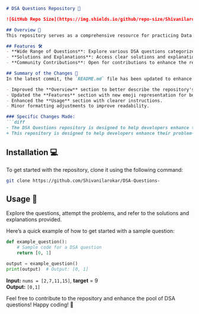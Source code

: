 ```markdown
# DSA Questions Repository 🚀

![GitHub Repo Size](https://img.shields.io/github/repo-size/Shivanilarokar/DSA-Questions-) ![License](https://img.shields.io/badge/license-MIT-blue.svg)

## Overview 🌠
This repository serves as a comprehensive resource for practicing Data Structures and Algorithms (DSA) questions, providing a structured approach to learning and mastering essential algorithms and data structures.

## Features 🛠️
- **Wide Range of Questions**: Explore various DSA questions categorized by difficulty.
- **Solutions and Explanations**: Access clear solutions and explanations for each question.
- **Community Contributions**: Open for contributions to enhance the repository further.

## Summary of the Changes 📝
In the latest commit, the `README.md` file has been updated to enhance clarity and improve the overall structure. Key changes include:

- Improved the **Overview** section to better describe the repository's intent.
- Updated the **Features** section with new emoji representation for better visualization.
- Enhanced the **Usage** section with clearer instructions.
- Minor formatting adjustments to improve readability.

### Specific Changes Made:
```diff
- The DSA Questions repository is designed to help developers enhance their problem-solving skills through a wide array of Data Structures and Algorithms (DSA) questions.
+ This repository is designed to help developers enhance their problem-solving skills through a rich set of DSA questions categorized by difficulty and topic.
```

## Installation 💻
To get started with the repository, clone it using the following command:
```bash
git clone https://github.com/Shivanilarokar/DSA-Questions-
```

## Usage 📖
Explore the questions, attempt the problems, and refer to the solutions and explanations provided.

Here’s a quick example of how to get started with a sample question:
```python
def example_question():
    # Sample code for a DSA question
    return [0, 1]

output = example_question()
print(output)  # Output: [0, 1]
```
**Input:** `nums = [2,7,11,15]`, **target** = 9  
**Output:** `[0,1]`

Feel free to contribute to the repository and enhance the pool of DSA questions! Happy coding! 🎉
```